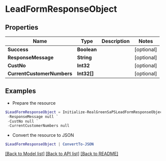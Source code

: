 # LeadFormResponseObject
## Properties

Name | Type | Description | Notes
------------ | ------------- | ------------- | -------------
**Success** | **Boolean** |  | [optional] 
**ResponseMessage** | **String** |  | [optional] 
**CustNo** | **Int32** |  | [optional] 
**CurrentCustomerNumbers** | **Int32[]** |  | [optional] 

## Examples

- Prepare the resource
```powershell
$LeadFormResponseObject = Initialize-RealGreenSaPSLeadFormResponseObject  -Success null `
 -ResponseMessage null `
 -CustNo null `
 -CurrentCustomerNumbers null
```

- Convert the resource to JSON
```powershell
$LeadFormResponseObject | ConvertTo-JSON
```

[[Back to Model list]](../README.md#documentation-for-models) [[Back to API list]](../README.md#documentation-for-api-endpoints) [[Back to README]](../README.md)

